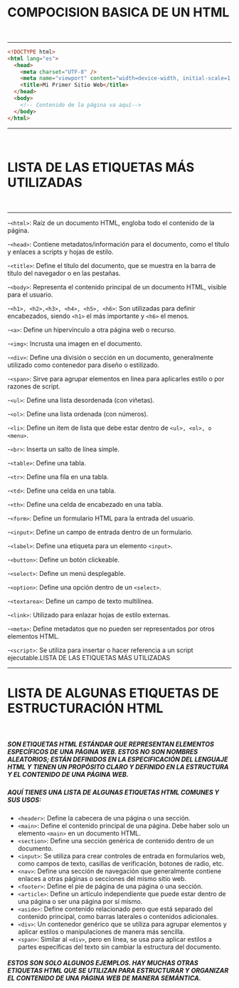 # **COMPOCISION BASICA DE UN HTML**

 </br >

---

```html
<!DOCTYPE html>
<html lang="es">
  <head>
    <meta charset="UTF-8" />
    <meta name="viewport" content="width=device-width, initial-scale=1.0" />
    <title>Mi Primer Sitio Web</title>
  </head>
  <body>
    <!-- Contenido de la página va aquí-->
  </body>
</html>
```

---

</br >

# **LISTA DE LAS ETIQUETAS MÁS UTILIZADAS**

</br >

---

-`<html>`: Raíz de un documento HTML, engloba todo el contenido de la página.

-`<head>`: Contiene metadatos/información para el documento, como el título y
enlaces a scripts y hojas de estilo.

-`<title>`: Define el título del documento, que se muestra en la barra de título
del navegador o en las pestañas.

-`<body>`: Representa el contenido principal de un documento HTML, visible para
el usuario.

-`<h1>, <h2>,<h3>, <h4>, <h5>, <h6>`: Son utilizadas para definir encabezados,
siendo `<h1>` el más importante y `<h6>` el menos.

-`<a>`: Define un hipervínculo a otra página web o recurso.

-`<img>`: Incrusta una imagen en el documento.

-`<div>`: Define una división o sección en un documento, generalmente utilizado
como contenedor para diseño o estilizado.

-`<span>`: Sirve para agrupar elementos en linea para aplicarles estilo o por
razones de script.

-`<ul>`: Define una lista desordenada (con viñetas).

-`<ol>`: Define una lista ordenada (con números).

-`<li>`: Define un item de lista que debe estar dentro de
`<ul>, <ol>, o <menu>`.

-`<br>`: Inserta un salto de línea simple.

-`<table>`: Define una tabla.

-`<tr>`: Define una fila en una tabla.

-`<td>`: Define una celda en una tabla.

-`<th>`: Define una celda de encabezado en una tabla.

-`<form>`: Define un formulario HTML para la entrada del usuario.

-`<input>`: Define un campo de entrada dentro de un formulario.

-`<label>`: Define una etiqueta para un elemento `<input>`.

-`<button>`: Define un botón clickeable.

-`<select>`: Define un menú desplegable.

-`<option>`: Define una opción dentro de un `<select>`.

-`<textarea>`: Define un campo de texto multilínea.

-`<link>`: Utilizado para enlazar hojas de estilo externas.

-`<meta>`: Define metadatos que no pueden ser representados por otros elementos
HTML.

-`<script>`: Se utiliza para insertar o hacer referencia a un script
ejecutable.LISTA DE LAS ETIQUETAS MÁS UTILIZADAS

---

# LISTA DE ALGUNAS ETIQUETAS DE ESTRUCTURACIÓN HTML

<br>

##### SON ETIQUETAS HTML ESTÁNDAR QUE REPRESENTAN ELEMENTOS ESPECÍFICOS DE UNA PÁGINA WEB. ESTOS NO SON NOMBRES ALEATORIOS; ESTÁN DEFINIDOS EN LA ESPECIFICACIÓN DEL LENGUAJE HTML Y TIENEN UN PROPÓSITO CLARO Y DEFINIDO EN LA ESTRUCTURA Y EL CONTENIDO DE UNA PÁGINA WEB.

##### AQUÍ TIENES UNA LISTA DE ALGUNAS ETIQUETAS HTML COMUNES Y SUS USOS:

- `<header>`: Define la cabecera de una página o una sección.
- `<main>`: Define el contenido principal de una página. Debe haber solo un
  elemento `<main>` en un documento HTML.
- `<section>`: Define una sección genérica de contenido dentro de un documento.
- `<input>`: Se utiliza para crear controles de entrada en formularios web, como
  campos de texto, casillas de verificación, botones de radio, etc.
- `<nav>`: Define una sección de navegación que generalmente contiene enlaces a
  otras páginas o secciones del mismo sitio web.
- `<footer>`: Define el pie de página de una página o una sección.
- `<article>`: Define un artículo independiente que puede estar dentro de una
  página o ser una página por sí mismo.
- `<aside>`: Define contenido relacionado pero que está separado del contenido
  principal, como barras laterales o contenidos adicionales.
- `<div>`: Un contenedor genérico que se utiliza para agrupar elementos y
  aplicar estilos o manipulaciones de manera más sencilla.
- `<span>`: Similar al `<div>`, pero en línea, se usa para aplicar estilos a
  partes específicas del texto sin cambiar la estructura del documento.

##### ESTOS SON SOLO ALGUNOS EJEMPLOS. HAY MUCHAS OTRAS ETIQUETAS HTML QUE SE UTILIZAN PARA ESTRUCTURAR Y ORGANIZAR EL CONTENIDO DE UNA PÁGINA WEB DE MANERA SEMÁNTICA.
